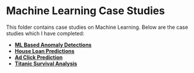# Machine Learning Case Studies

This folder contains case studies on Machine Learning. Below are the case studies which I have completed:

- <a href="https://github.com/shaikh-raj/data-science-portfolio"> **ML Based Anomaly Detections** <a>
- <a href="https://github.com/shaikh-raj/data-science-portfolio"> **House Loan Predictions**  <a>
- <a href="https://github.com/shaikh-raj/data-science-portfolio"> **Ad Click Prediction** <a>
- <a href="https://github.com/shaikh-raj/data-science-portfolio"> **Titanic Survival Analysis** <a>
  <br><br>

<br><br>
